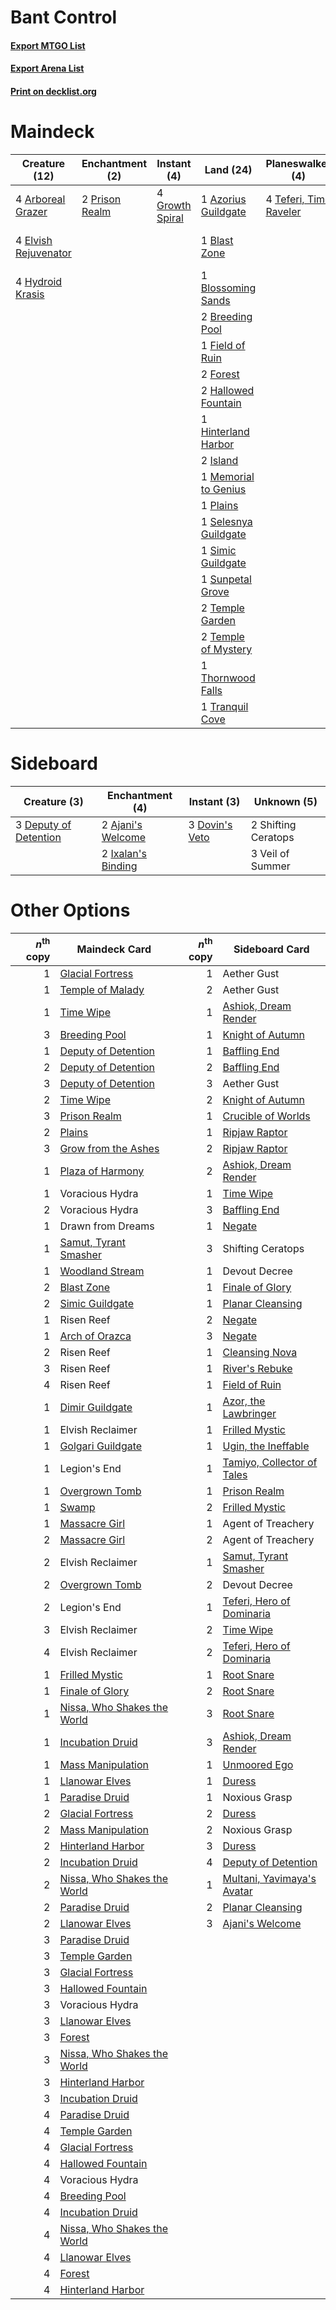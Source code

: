 # Bant Control

#### [Export MTGO List](../collection/Bant%20Control/Bant%20Control.txt)
#### [Export Arena List](../collection/Bant%20Control/Bant%20Control_arena.txt)
#### [Print on decklist.org](http://decklist.org/?deckmain=4%09Arboreal%20Grazer%0A1%09Azorius%20Guildgate%0A1%09Blast%20Zone%0A1%09Blossoming%20Sands%0A2%09Breeding%20Pool%0A4%09Circuitous%20Route%0A4%09Elvish%20Rejuvenator%0A1%09Field%20of%20Ruin%0A4%09Field%20of%20the%20Dead%0A2%09Forest%0A2%09Grow%20from%20the%20Ashes%0A4%09Growth%20Spiral%0A2%09Hallowed%20Fountain%0A1%09Hinterland%20Harbor%0A4%09Hydroid%20Krasis%0A2%09Island%0A1%09Memorial%20to%20Genius%0A1%09Plains%0A2%09Prison%20Realm%0A4%09Scapeshift%0A1%09Selesnya%20Guildgate%0A1%09Simic%20Guildgate%0A1%09Sunpetal%20Grove%0A4%09Teferi,%20Time%20Raveler%0A2%09Temple%20Garden%0A2%09Temple%20of%20Mystery%0A1%09Thornwood%20Falls%0A1%09Tranquil%20Cove&deckside=2%09Ajani's%20Welcome%0A3%09Deputy%20of%20Detention%0A3%09Dovin's%20Veto%0A2%09Ixalan's%20Binding%0A2%09Shifting%20Ceratops%0A3%09Veil%20of%20Summer)
# Maindeck

|                                         Creature (12)                                         |                                     Enchantment (2)                                     |                                       Instant (4)                                        |                                           Land (24)                                           |                                        Planeswalker (4)                                         |                                          Sorcery (10)                                          |    Unknown (4)    |
|-----------------------------------------------------------------------------------------------|-----------------------------------------------------------------------------------------|------------------------------------------------------------------------------------------|-----------------------------------------------------------------------------------------------|-------------------------------------------------------------------------------------------------|------------------------------------------------------------------------------------------------|-------------------|
|4 [Arboreal Grazer](http://gatherer.wizards.com/Pages/Card/Details.aspx?multiverseid=461076)   |2 [Prison Realm](http://gatherer.wizards.com/Pages/Card/Details.aspx?multiverseid=460953)|4 [Growth Spiral](http://gatherer.wizards.com/Pages/Card/Details.aspx?multiverseid=457322)|1 [Azorius Guildgate](http://gatherer.wizards.com/Pages/Card/Details.aspx?multiverseid=376256) |4 [Teferi, Time Raveler](http://gatherer.wizards.com/Pages/Card/Details.aspx?multiverseid=461148)|4 [Circuitous Route](http://gatherer.wizards.com/Pages/Card/Details.aspx?multiverseid=452875)   |4 Field of the Dead|
|4 [Elvish Rejuvenator](http://gatherer.wizards.com/Pages/Card/Details.aspx?multiverseid=447316)|                                                                                         |                                                                                          |1 [Blast Zone](http://gatherer.wizards.com/Pages/Card/Details.aspx?multiverseid=461171)        |                                                                                                 |2 [Grow from the Ashes](http://gatherer.wizards.com/Pages/Card/Details.aspx?multiverseid=443052)|                   |
|4 [Hydroid Krasis](http://gatherer.wizards.com/Pages/Card/Details.aspx?multiverseid=457327)    |                                                                                         |                                                                                          |1 [Blossoming Sands](http://gatherer.wizards.com/Pages/Card/Details.aspx?multiverseid=433169)  |                                                                                                 |4 [Scapeshift](http://gatherer.wizards.com/Pages/Card/Details.aspx?multiverseid=447337)         |                   |
|                                                                                               |                                                                                         |                                                                                          |2 [Breeding Pool](http://gatherer.wizards.com/Pages/Card/Details.aspx?multiverseid=97088)      |                                                                                                 |                                                                                                |                   |
|                                                                                               |                                                                                         |                                                                                          |1 [Field of Ruin](http://gatherer.wizards.com/Pages/Card/Details.aspx?multiverseid=435415)     |                                                                                                 |                                                                                                |                   |
|                                                                                               |                                                                                         |                                                                                          |2 [Forest](http://gatherer.wizards.com/Pages/Card/Details.aspx?multiverseid=439860)            |                                                                                                 |                                                                                                |                   |
|                                                                                               |                                                                                         |                                                                                          |2 [Hallowed Fountain](http://gatherer.wizards.com/Pages/Card/Details.aspx?multiverseid=97071)  |                                                                                                 |                                                                                                |                   |
|                                                                                               |                                                                                         |                                                                                          |1 [Hinterland Harbor](http://gatherer.wizards.com/Pages/Card/Details.aspx?multiverseid=443128) |                                                                                                 |                                                                                                |                   |
|                                                                                               |                                                                                         |                                                                                          |2 [Island](http://gatherer.wizards.com/Pages/Card/Details.aspx?multiverseid=439857)            |                                                                                                 |                                                                                                |                   |
|                                                                                               |                                                                                         |                                                                                          |1 [Memorial to Genius](http://gatherer.wizards.com/Pages/Card/Details.aspx?multiverseid=443131)|                                                                                                 |                                                                                                |                   |
|                                                                                               |                                                                                         |                                                                                          |1 [Plains](http://gatherer.wizards.com/Pages/Card/Details.aspx?multiverseid=439856)            |                                                                                                 |                                                                                                |                   |
|                                                                                               |                                                                                         |                                                                                          |1 [Selesnya Guildgate](http://gatherer.wizards.com/Pages/Card/Details.aspx?multiverseid=376490)|                                                                                                 |                                                                                                |                   |
|                                                                                               |                                                                                         |                                                                                          |1 [Simic Guildgate](http://gatherer.wizards.com/Pages/Card/Details.aspx?multiverseid=376500)   |                                                                                                 |                                                                                                |                   |
|                                                                                               |                                                                                         |                                                                                          |1 [Sunpetal Grove](http://gatherer.wizards.com/Pages/Card/Details.aspx?multiverseid=420946)    |                                                                                                 |                                                                                                |                   |
|                                                                                               |                                                                                         |                                                                                          |2 [Temple Garden](http://gatherer.wizards.com/Pages/Card/Details.aspx?multiverseid=405112)     |                                                                                                 |                                                                                                |                   |
|                                                                                               |                                                                                         |                                                                                          |2 [Temple of Mystery](http://gatherer.wizards.com/Pages/Card/Details.aspx?multiverseid=373571) |                                                                                                 |                                                                                                |                   |
|                                                                                               |                                                                                         |                                                                                          |1 [Thornwood Falls](http://gatherer.wizards.com/Pages/Card/Details.aspx?multiverseid=405420)   |                                                                                                 |                                                                                                |                   |
|                                                                                               |                                                                                         |                                                                                          |1 [Tranquil Cove](http://gatherer.wizards.com/Pages/Card/Details.aspx?multiverseid=451243)     |                                                                                                 |                                                                                                |                   |


# Sideboard

|                                          Creature (3)                                          |                                       Enchantment (4)                                       |                                       Instant (3)                                       |    Unknown (5)    |
|------------------------------------------------------------------------------------------------|---------------------------------------------------------------------------------------------|-----------------------------------------------------------------------------------------|-------------------|
|3 [Deputy of Detention](http://gatherer.wizards.com/Pages/Card/Details.aspx?multiverseid=457309)|2 [Ajani's Welcome](http://gatherer.wizards.com/Pages/Card/Details.aspx?multiverseid=447142) |3 [Dovin's Veto](http://gatherer.wizards.com/Pages/Card/Details.aspx?multiverseid=461120)|2 Shifting Ceratops|
|                                                                                                |2 [Ixalan's Binding](http://gatherer.wizards.com/Pages/Card/Details.aspx?multiverseid=435168)|                                                                                         |3 Veil of Summer   |


# Other Options

|*n*<sup>th</sup> copy|                                            Maindeck Card                                             |*n*<sup>th</sup> copy|                                           Sideboard Card                                            |
|--------------------:|------------------------------------------------------------------------------------------------------|--------------------:|-----------------------------------------------------------------------------------------------------|
|                    1|[Glacial Fortress](http://gatherer.wizards.com/Pages/Card/Details.aspx?multiverseid=190562)           |                    1|Aether Gust                                                                                          |
|                    1|[Temple of Malady](http://gatherer.wizards.com/Pages/Card/Details.aspx?multiverseid=380515)           |                    2|Aether Gust                                                                                          |
|                    1|[Time Wipe](http://gatherer.wizards.com/Pages/Card/Details.aspx?multiverseid=461150)                  |                    1|[Ashiok, Dream Render](http://gatherer.wizards.com/Pages/Card/Details.aspx?multiverseid=461155)      |
|                    3|[Breeding Pool](http://gatherer.wizards.com/Pages/Card/Details.aspx?multiverseid=97088)               |                    1|[Knight of Autumn](http://gatherer.wizards.com/Pages/Card/Details.aspx?multiverseid=452933)          |
|                    1|[Deputy of Detention](http://gatherer.wizards.com/Pages/Card/Details.aspx?multiverseid=457309)        |                    1|[Baffling End](http://gatherer.wizards.com/Pages/Card/Details.aspx?multiverseid=439658)              |
|                    2|[Deputy of Detention](http://gatherer.wizards.com/Pages/Card/Details.aspx?multiverseid=457309)        |                    2|[Baffling End](http://gatherer.wizards.com/Pages/Card/Details.aspx?multiverseid=439658)              |
|                    3|[Deputy of Detention](http://gatherer.wizards.com/Pages/Card/Details.aspx?multiverseid=457309)        |                    3|Aether Gust                                                                                          |
|                    2|[Time Wipe](http://gatherer.wizards.com/Pages/Card/Details.aspx?multiverseid=461150)                  |                    2|[Knight of Autumn](http://gatherer.wizards.com/Pages/Card/Details.aspx?multiverseid=452933)          |
|                    3|[Prison Realm](http://gatherer.wizards.com/Pages/Card/Details.aspx?multiverseid=460953)               |                    1|[Crucible of Worlds](http://gatherer.wizards.com/Pages/Card/Details.aspx?multiverseid=129480)        |
|                    2|[Plains](http://gatherer.wizards.com/Pages/Card/Details.aspx?multiverseid=439856)                     |                    1|[Ripjaw Raptor](http://gatherer.wizards.com/Pages/Card/Details.aspx?multiverseid=435359)             |
|                    3|[Grow from the Ashes](http://gatherer.wizards.com/Pages/Card/Details.aspx?multiverseid=443052)        |                    2|[Ripjaw Raptor](http://gatherer.wizards.com/Pages/Card/Details.aspx?multiverseid=435359)             |
|                    1|[Plaza of Harmony](http://gatherer.wizards.com/Pages/Card/Details.aspx?multiverseid=457398)           |                    2|[Ashiok, Dream Render](http://gatherer.wizards.com/Pages/Card/Details.aspx?multiverseid=461155)      |
|                    1|Voracious Hydra                                                                                       |                    1|[Time Wipe](http://gatherer.wizards.com/Pages/Card/Details.aspx?multiverseid=461150)                 |
|                    2|Voracious Hydra                                                                                       |                    3|[Baffling End](http://gatherer.wizards.com/Pages/Card/Details.aspx?multiverseid=439658)              |
|                    1|Drawn from Dreams                                                                                     |                    1|[Negate](http://gatherer.wizards.com/Pages/Card/Details.aspx?multiverseid=423707)                    |
|                    1|[Samut, Tyrant Smasher](http://gatherer.wizards.com/Pages/Card/Details.aspx?multiverseid=461162)      |                    3|Shifting Ceratops                                                                                    |
|                    1|[Woodland Stream](http://gatherer.wizards.com/Pages/Card/Details.aspx?multiverseid=429679)            |                    1|Devout Decree                                                                                        |
|                    2|[Blast Zone](http://gatherer.wizards.com/Pages/Card/Details.aspx?multiverseid=461171)                 |                    1|[Finale of Glory](http://gatherer.wizards.com/Pages/Card/Details.aspx?multiverseid=460939)           |
|                    2|[Simic Guildgate](http://gatherer.wizards.com/Pages/Card/Details.aspx?multiverseid=376500)            |                    1|[Planar Cleansing](http://gatherer.wizards.com/Pages/Card/Details.aspx?multiverseid=191599)          |
|                    1|Risen Reef                                                                                            |                    2|[Negate](http://gatherer.wizards.com/Pages/Card/Details.aspx?multiverseid=423707)                    |
|                    1|[Arch of Orazca](http://gatherer.wizards.com/Pages/Card/Details.aspx?multiverseid=439849)             |                    3|[Negate](http://gatherer.wizards.com/Pages/Card/Details.aspx?multiverseid=423707)                    |
|                    2|Risen Reef                                                                                            |                    1|[Cleansing Nova](http://gatherer.wizards.com/Pages/Card/Details.aspx?multiverseid=447145)            |
|                    3|Risen Reef                                                                                            |                    1|[River's Rebuke](http://gatherer.wizards.com/Pages/Card/Details.aspx?multiverseid=435223)            |
|                    4|Risen Reef                                                                                            |                    1|[Field of Ruin](http://gatherer.wizards.com/Pages/Card/Details.aspx?multiverseid=435415)             |
|                    1|[Dimir Guildgate](http://gatherer.wizards.com/Pages/Card/Details.aspx?multiverseid=376306)            |                    1|[Azor, the Lawbringer](http://gatherer.wizards.com/Pages/Card/Details.aspx?multiverseid=439811)      |
|                    1|Elvish Reclaimer                                                                                      |                    1|[Frilled Mystic](http://gatherer.wizards.com/Pages/Card/Details.aspx?multiverseid=457318)            |
|                    1|[Golgari Guildgate](http://gatherer.wizards.com/Pages/Card/Details.aspx?multiverseid=376351)          |                    1|[Ugin, the Ineffable](http://gatherer.wizards.com/Pages/Card/Details.aspx?multiverseid=460929)       |
|                    1|Legion's End                                                                                          |                    1|[Tamiyo, Collector of Tales](http://gatherer.wizards.com/Pages/Card/Details.aspx?multiverseid=461147)|
|                    1|[Overgrown Tomb](http://gatherer.wizards.com/Pages/Card/Details.aspx?multiverseid=405103)             |                    1|[Prison Realm](http://gatherer.wizards.com/Pages/Card/Details.aspx?multiverseid=460953)              |
|                    1|[Swamp](http://gatherer.wizards.com/Pages/Card/Details.aspx?multiverseid=439858)                      |                    2|[Frilled Mystic](http://gatherer.wizards.com/Pages/Card/Details.aspx?multiverseid=457318)            |
|                    1|[Massacre Girl](http://gatherer.wizards.com/Pages/Card/Details.aspx?multiverseid=461026)              |                    1|Agent of Treachery                                                                                   |
|                    2|[Massacre Girl](http://gatherer.wizards.com/Pages/Card/Details.aspx?multiverseid=461026)              |                    2|Agent of Treachery                                                                                   |
|                    2|Elvish Reclaimer                                                                                      |                    1|[Samut, Tyrant Smasher](http://gatherer.wizards.com/Pages/Card/Details.aspx?multiverseid=461162)     |
|                    2|[Overgrown Tomb](http://gatherer.wizards.com/Pages/Card/Details.aspx?multiverseid=405103)             |                    2|Devout Decree                                                                                        |
|                    2|Legion's End                                                                                          |                    1|[Teferi, Hero of Dominaria](http://gatherer.wizards.com/Pages/Card/Details.aspx?multiverseid=443095) |
|                    3|Elvish Reclaimer                                                                                      |                    2|[Time Wipe](http://gatherer.wizards.com/Pages/Card/Details.aspx?multiverseid=461150)                 |
|                    4|Elvish Reclaimer                                                                                      |                    2|[Teferi, Hero of Dominaria](http://gatherer.wizards.com/Pages/Card/Details.aspx?multiverseid=443095) |
|                    1|[Frilled Mystic](http://gatherer.wizards.com/Pages/Card/Details.aspx?multiverseid=457318)             |                    1|[Root Snare](http://gatherer.wizards.com/Pages/Card/Details.aspx?multiverseid=447335)                |
|                    1|[Finale of Glory](http://gatherer.wizards.com/Pages/Card/Details.aspx?multiverseid=460939)            |                    2|[Root Snare](http://gatherer.wizards.com/Pages/Card/Details.aspx?multiverseid=447335)                |
|                    1|[Nissa, Who Shakes the World](http://gatherer.wizards.com/Pages/Card/Details.aspx?multiverseid=461096)|                    3|[Root Snare](http://gatherer.wizards.com/Pages/Card/Details.aspx?multiverseid=447335)                |
|                    1|[Incubation Druid](http://gatherer.wizards.com/Pages/Card/Details.aspx?multiverseid=457275)           |                    3|[Ashiok, Dream Render](http://gatherer.wizards.com/Pages/Card/Details.aspx?multiverseid=461155)      |
|                    1|[Mass Manipulation](http://gatherer.wizards.com/Pages/Card/Details.aspx?multiverseid=457186)          |                    1|[Unmoored Ego](http://gatherer.wizards.com/Pages/Card/Details.aspx?multiverseid=452962)              |
|                    1|[Llanowar Elves](http://gatherer.wizards.com/Pages/Card/Details.aspx?multiverseid=129626)             |                    1|[Duress](http://gatherer.wizards.com/Pages/Card/Details.aspx?multiverseid=14557)                     |
|                    1|[Paradise Druid](http://gatherer.wizards.com/Pages/Card/Details.aspx?multiverseid=461098)             |                    1|Noxious Grasp                                                                                        |
|                    2|[Glacial Fortress](http://gatherer.wizards.com/Pages/Card/Details.aspx?multiverseid=190562)           |                    2|[Duress](http://gatherer.wizards.com/Pages/Card/Details.aspx?multiverseid=14557)                     |
|                    2|[Mass Manipulation](http://gatherer.wizards.com/Pages/Card/Details.aspx?multiverseid=457186)          |                    2|Noxious Grasp                                                                                        |
|                    2|[Hinterland Harbor](http://gatherer.wizards.com/Pages/Card/Details.aspx?multiverseid=443128)          |                    3|[Duress](http://gatherer.wizards.com/Pages/Card/Details.aspx?multiverseid=14557)                     |
|                    2|[Incubation Druid](http://gatherer.wizards.com/Pages/Card/Details.aspx?multiverseid=457275)           |                    4|[Deputy of Detention](http://gatherer.wizards.com/Pages/Card/Details.aspx?multiverseid=457309)       |
|                    2|[Nissa, Who Shakes the World](http://gatherer.wizards.com/Pages/Card/Details.aspx?multiverseid=461096)|                    1|[Multani, Yavimaya's Avatar](http://gatherer.wizards.com/Pages/Card/Details.aspx?multiverseid=443062)|
|                    2|[Paradise Druid](http://gatherer.wizards.com/Pages/Card/Details.aspx?multiverseid=461098)             |                    2|[Planar Cleansing](http://gatherer.wizards.com/Pages/Card/Details.aspx?multiverseid=191599)          |
|                    2|[Llanowar Elves](http://gatherer.wizards.com/Pages/Card/Details.aspx?multiverseid=129626)             |                    3|[Ajani's Welcome](http://gatherer.wizards.com/Pages/Card/Details.aspx?multiverseid=447142)           |
|                    3|[Paradise Druid](http://gatherer.wizards.com/Pages/Card/Details.aspx?multiverseid=461098)             |                     |                                                                                                     |
|                    3|[Temple Garden](http://gatherer.wizards.com/Pages/Card/Details.aspx?multiverseid=405112)              |                     |                                                                                                     |
|                    3|[Glacial Fortress](http://gatherer.wizards.com/Pages/Card/Details.aspx?multiverseid=190562)           |                     |                                                                                                     |
|                    3|[Hallowed Fountain](http://gatherer.wizards.com/Pages/Card/Details.aspx?multiverseid=97071)           |                     |                                                                                                     |
|                    3|Voracious Hydra                                                                                       |                     |                                                                                                     |
|                    3|[Llanowar Elves](http://gatherer.wizards.com/Pages/Card/Details.aspx?multiverseid=129626)             |                     |                                                                                                     |
|                    3|[Forest](http://gatherer.wizards.com/Pages/Card/Details.aspx?multiverseid=439860)                     |                     |                                                                                                     |
|                    3|[Nissa, Who Shakes the World](http://gatherer.wizards.com/Pages/Card/Details.aspx?multiverseid=461096)|                     |                                                                                                     |
|                    3|[Hinterland Harbor](http://gatherer.wizards.com/Pages/Card/Details.aspx?multiverseid=443128)          |                     |                                                                                                     |
|                    3|[Incubation Druid](http://gatherer.wizards.com/Pages/Card/Details.aspx?multiverseid=457275)           |                     |                                                                                                     |
|                    4|[Paradise Druid](http://gatherer.wizards.com/Pages/Card/Details.aspx?multiverseid=461098)             |                     |                                                                                                     |
|                    4|[Temple Garden](http://gatherer.wizards.com/Pages/Card/Details.aspx?multiverseid=405112)              |                     |                                                                                                     |
|                    4|[Glacial Fortress](http://gatherer.wizards.com/Pages/Card/Details.aspx?multiverseid=190562)           |                     |                                                                                                     |
|                    4|[Hallowed Fountain](http://gatherer.wizards.com/Pages/Card/Details.aspx?multiverseid=97071)           |                     |                                                                                                     |
|                    4|Voracious Hydra                                                                                       |                     |                                                                                                     |
|                    4|[Breeding Pool](http://gatherer.wizards.com/Pages/Card/Details.aspx?multiverseid=97088)               |                     |                                                                                                     |
|                    4|[Incubation Druid](http://gatherer.wizards.com/Pages/Card/Details.aspx?multiverseid=457275)           |                     |                                                                                                     |
|                    4|[Nissa, Who Shakes the World](http://gatherer.wizards.com/Pages/Card/Details.aspx?multiverseid=461096)|                     |                                                                                                     |
|                    4|[Llanowar Elves](http://gatherer.wizards.com/Pages/Card/Details.aspx?multiverseid=129626)             |                     |                                                                                                     |
|                    4|[Forest](http://gatherer.wizards.com/Pages/Card/Details.aspx?multiverseid=439860)                     |                     |                                                                                                     |
|                    4|[Hinterland Harbor](http://gatherer.wizards.com/Pages/Card/Details.aspx?multiverseid=443128)          |                     |                                                                                                     |

